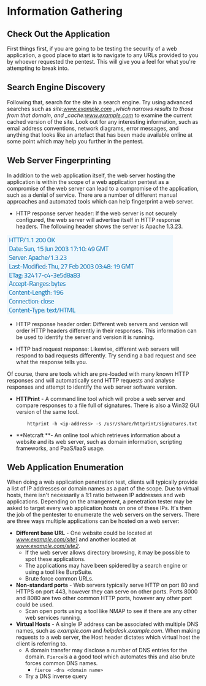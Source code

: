 # Information Gathering

## Check Out the Application

First things first, if you are going to be testing the security of a web application, a good place to start is to navigate to any URLs provided to you by whoever requested the pentest. This will give you a feel for what you're attempting to break into.

## Search Engine Discovery

Following that, search for the site in a search engine. Try using advanced searches such as _site:www.example.com \_which narrows results to those from that domain, and \_cache:www.example.com_ to examine the current cached version of the site. Look out for any interesting information, such as email address conventions, network diagrams, error messages, and anything that looks like an artefact that has been made available online at some point which may help you further in the pentest.

## Web Server Fingerprinting

In addition to the web application itself, the web server hosting the application is within the scope of a web application pentest as a compromise of the web server can lead to a compromise of the application, such as a denial of service. There are a number of different manual approaches and automated tools which can help fingerprint a web server.

* HTTP response server header: If the web server is not securely configured, the web server will advertise itself in HTTP response headers. The following header shows the server is Apache 1.3.23.

![](/assets/server-header.png)

* HTTP response header order: Different web servers and version will order HTTP headers differently in their responses. This information can be used to identify the server and version it is running.

* HTTP bad request response: Likewise, different web servers will respond to bad requests differently. Try sending a bad request and see what the response tells you.

Of course, there are tools which are pre-loaded with many known HTTP responses and will automatically send HTTP requests and analyse responses and attempt to identify the web server software version.

* **HTTPrint** - A command line tool which will probe a web server and compare responses to a file full of signatures. There is also a Win32 GUI version of the same tool.

  ```
      httprint -h <ip-address> -s /usr/share/httprint/signatures.txt
  ```

* **Netcraft **- An online tool which retrieves information about a website and its web server, such as domain information, scripting frameworks, and PaaS/IaaS usage.

## Web Application Enumeration

When doing a web application penetration test, clients will typically provide a list of IP addresses or domain names as a part of the scope. Due to virtual hosts, there isn't necessarily a 1:1 ratio between IP addresses and web applications. Depending on the arrangement, a penetration tester may be asked to target every web application hosts on one of these IPs. It's then the job of the pentester to enumerate the web servers on the servers. There are three ways multiple applications can be hosted on a web  server:

* **Different base URL** - One website could be located at _www.example.com/site1_ and another located at _www.example.com/site2_.
  * If the web server allows directory browsing, it may be possible to spot these applications.
  * The applications may have been spidered by a search engine or using a tool like BurpSuite.
  * Brute force common URLs.
* **Non-standard ports** - Web servers typically serve HTTP on port 80 and HTTPS on port 443, however they can serve on other ports. Ports 8000 and 8080 are two other common HTTP ports, however any other port could be used.
  * Scan open ports using a tool like NMAP to see if there are any other web services running.
* **Virtual Hosts** - A single IP address can be associated with multiple DNS names, such as _example.com_ and _helpdesk.example.com_. When making requests to a web server, the Host header dictates which virtual host the client is referring to.
  * A domain transfer may disclose a number of DNS entries for the domain. `Fierce`is a a good tool which automates this and also brute forces common DNS names.
    * `fierce -dns <domain name>`
  * Try a DNS inverse query



